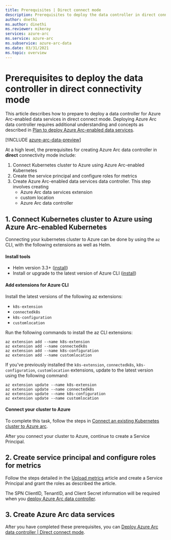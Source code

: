 ```yaml
---
title: Prerequisites | Direct connect mode
description: Prerequisites to deploy the data controller in direct connect mode. 
author: dnethi
ms.author: dinethi
ms.reviewer: mikeray
services: azure-arc
ms.service: azure-arc
ms.subservice: azure-arc-data
ms.date: 03/31/2021
ms.topic: overview
---
```


# Prerequisites to deploy the data controller in direct connectivity mode

This article describes how to prepare to deploy a data controller for Azure Arc-enabled data services in direct connect mode. Deploying Azure Arc data controller requires additional understanding and concepts as described in [Plan to deploy Azure Arc-enabled data services](plan-azure-arc-data-services.md).

[!INCLUDE [azure-arc-data-preview](../../../includes/azure-arc-data-preview.md)]

At a high level, the prerequisites for creating Azure Arc data controller in **direct** connectivity mode include:

1. Connect Kubernetes cluster to Azure using Azure Arc-enabled Kubernetes
2. Create the service principal and configure roles for metrics
3. Create Azure Arc-enabled data services data controller. This step involves creating
    - Azure Arc data services extension
    - custom location
    - Azure Arc data controller

## 1. Connect Kubernetes cluster to Azure using Azure Arc-enabled Kubernetes

Connecting your kubernetes cluster to Azure can be done by using the ```az``` CLI, with the following extensions as well as Helm.

#### Install tools

- Helm version 3.3+ ([install](https://helm.sh/docs/intro/install/))
- Install or upgrade to the latest version of Azure CLI ([install](/sql/azdata/install/deploy-install-azdata))

#### Add extensions for Azure CLI

Install the latest versions of the following az extensions:
- ```k8s-extension```
- ```connectedk8s```
- ```k8s-configuration```
- `customlocation`

Run the following commands to install the az CLI extensions:

```azurecli
az extension add --name k8s-extension
az extension add --name connectedk8s
az extension add --name k8s-configuration
az extension add --name customlocation
```

If you've previously installed the ```k8s-extension```, ```connectedk8s```, ```k8s-configuration```, `customlocation` extensions, update to the latest version using the following command:

```azurecli
az extension update --name k8s-extension
az extension update --name connectedk8s
az extension update --name k8s-configuration
az extension update --name customlocation
```
#### Connect your cluster to Azure

To complete this task, follow the steps in [Connect an existing Kubernetes cluster to Azure arc](../kubernetes/quickstart-connect-cluster.md).

After you connect your cluster to Azure, continue to create a Service Principal. 

## 2. Create service principal and configure roles for metrics

Follow the steps detailed in the [Upload metrics](upload-metrics-and-logs-to-azure-monitor.md) article and create a Service Principal and grant the roles as described the article. 

The SPN ClientID, TenantID, and Client Secret information will be required when you [deploy Azure Arc data controller](create-data-controller-direct-azure-portal.md). 

## 3. Create Azure Arc data services

After you have completed these prerequisites, you can [Deploy Azure Arc data controller | Direct connect mode](create-data-controller-direct-azure-portal.md).


